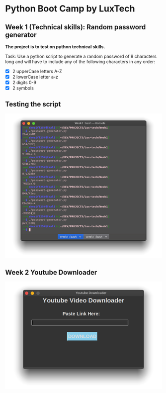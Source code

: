 # Python Boot Camp by LuxTech

## Week 1 (Technical skills): Random password generator

__The project is to test on python technical skills.__

Task:
Use a python script to generate a random password of 8 characters long and will have to include any of the following characters in any order:

- [x] 2 upperCase letters A-Z
- [x] 2 lowerCase letter a-z
- [x] 2 digits 0-9
- [x] 2 symbols

## Testing the script

![screenshot](Week1/Screenshot_20210722_161457.png)


## Week 2 Youtube Downloader

![screenshot](week2/yt-dwn.png)